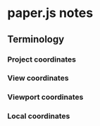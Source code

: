 # paper.js notes

## Terminology

### Project coordinates

### View coordinates

### Viewport coordinates

### Local coordinates
